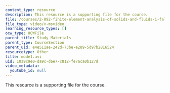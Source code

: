 ```yaml
---
content_type: resource
description: This resource is a supporting file for the course.
file: /courses/2-092-finite-element-analysis-of-solids-and-fluids-i-fall-2009/10a9c9e0da9cd6e7c812fe7aca0b127d_mode1.avi
file_type: video/x-msvideo
learning_resource_types: []
ocw_type: OCWFile
parent_title: Study Materials
parent_type: CourseSection
parent_uid: e4e511ae-242d-73be-e289-5d97b2816524
resourcetype: Other
title: mode1.avi
uid: 10a9c9e0-da9c-d6e7-c812-fe7aca0b127d
video_metadata:
  youtube_id: null
---
```

This resource is a supporting file for the course.

